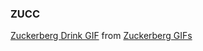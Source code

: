 ### ZUCC

<div class="tenor-gif-embed" data-postid="11611753" data-share-method="host" data-width="100%" data-aspect-ratio="1.0476190476190477"><a href="https://tenor.com/view/zuckerberg-drink-water-nervous-anxious-gif-11611753">Zuckerberg Drink GIF</a> from <a href="https://tenor.com/search/zuckerberg-gifs">Zuckerberg GIFs</a></div><script type="text/javascript" async src="https://tenor.com/embed.js"></script>
